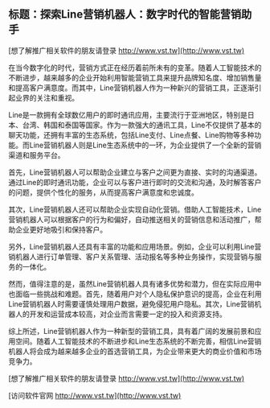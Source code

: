 ## **标题：探索Line营销机器人：数字时代的智能营销助手**

[想了解推广相关软件的朋友请登录 http://www.vst.tw](http://www.vst.tw)

在当今数字化的时代，营销方式正在经历着前所未有的变革。随着人工智能技术的不断进步，越来越多的企业开始利用智能营销工具来提升品牌知名度、增加销售量和提高客户满意度。而其中，Line营销机器人作为一种新兴的营销工具，正逐渐引起业界的关注和重视。

Line是一款拥有全球数亿用户的即时通讯应用，主要流行于亚洲地区，特别是日本、台湾、韩国和泰国等国家。作为一款强大的通讯工具，Line不仅提供了基本的聊天功能，还拥有丰富的生态系统，包括Line支付、Line点餐、Line购物等多种功能。而Line营销机器人则是Line生态系统中的一环，为企业提供了一个全新的营销渠道和服务平台。

首先，Line营销机器人可以帮助企业建立与客户之间更为直接、实时的沟通渠道。通过Line的即时通讯功能，企业可以与客户进行即时的交流和沟通，及时解答客户的问题，提供个性化的服务，从而提高客户满意度和忠诚度。

其次，Line营销机器人还可以帮助企业实现自动化营销。借助人工智能技术，Line营销机器人可以根据客户的行为和偏好，自动推送相关的营销信息和活动推广，帮助企业更好地吸引和保持客户。

另外，Line营销机器人还具有丰富的功能和应用场景。例如，企业可以利用Line营销机器人进行订单管理、客户关系管理、活动报名等多种业务操作，实现营销与服务的一体化。

然而，值得注意的是，虽然Line营销机器人具有诸多优势和潜力，但在实际应用中也面临一些挑战和难题。首先，随着用户对个人隐私保护意识的提高，企业在利用Line营销机器人时需要谨慎处理用户数据，避免侵犯用户隐私。其次，Line营销机器人的开发和运营成本较高，对企业而言需要一定的投入和资源支持。

综上所述，Line营销机器人作为一种新型的营销工具，具有着广阔的发展前景和应用空间。随着人工智能技术的不断进步和Line生态系统的不断完善，相信Line营销机器人将会成为越来越多企业的首选营销工具，为企业带来更大的商业价值和市场竞争力。

[想了解推广相关软件的朋友请登录 http://www.vst.tw](http://www.vst.tw)


[访问软件官网 http://www.vst.tw](http://www.vst.tw)

